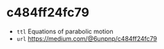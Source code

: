 # c484ff24fc79
+ `ttl` Equations of parabolic motion
+ `url` https://medium.com/@6unpnp/c484ff24fc79
